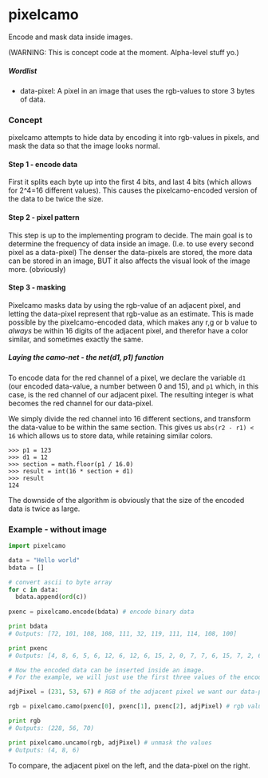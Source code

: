 # pixelcamo
Encode and mask data inside images.


(WARNING: This is concept code at the moment. Alpha-level stuff yo.)


##### Wordlist

 * data-pixel: A pixel in an image that uses the rgb-values to store 3 bytes of data.


### Concept

pixelcamo attempts to hide data by encoding it into rgb-values in pixels, and mask the data so that the image looks normal.

#### Step 1 - encode data
First it splits each byte up into the first 4 bits, and last 4 bits (which allows for 2^4=16 different values).
This causes the pixelcamo-encoded version of the data to be twice the size.


#### Step 2 - pixel pattern
This step is up to the implementing program to decide. The main goal is to determine the frequency of data inside an image. (I.e. to use every second pixel as a data-pixel)
The denser the data-pixels are stored, the more data can be stored in an image, BUT it also affects the visual look of the image more. (obviously)


#### Step 3 - masking
Pixelcamo masks data by using the rgb-value of an adjacent pixel, and letting the data-pixel represent that rgb-value as an estimate.
This is made possible by the pixelcamo-encoded data, which makes any r,g or b value to *always* be within 16 digits of the adjacent pixel, and therefor have a color similar, and sometimes exactly the same.

##### Laying the camo-net - the net(d1, p1) function
To encode data for the red channel of a pixel, we declare the variable `d1` (our encoded data-value, a number between 0 and 15), and `p1` which, in this case, is the red channel of our adjacent pixel.
The resulting integer is what becomes the red channel for our data-pixel.

We simply divide the red channel into 16 different sections, and transform the data-value to be within the same section. This gives us `abs(r2 - r1) < 16` which allows us to store data, while retaining similar colors.
```
>>> p1 = 123
>>> d1 = 12
>>> section = math.floor(p1 / 16.0)
>>> result = int(16 * section + d1)
>>> result
124
```


The downside of the algorithm is obviously that the size of the encoded data is twice as large.


### Example - without image


```python
import pixelcamo

data = "Hello world"
bdata = []

# convert ascii to byte array
for c in data: 
  bdata.append(ord(c))
  
pxenc = pixelcamo.encode(bdata) # encode binary data

print bdata
# Outputs: [72, 101, 108, 108, 111, 32, 119, 111, 114, 108, 100]

print pxenc
# Outputs: [4, 8, 6, 5, 6, 12, 6, 12, 6, 15, 2, 0, 7, 7, 6, 15, 7, 2, 6, 12, 6, 4]

# Now the encoded data can be inserted inside an image.
# For the example, we will just use the first three values of the encoded data.

adjPixel = (231, 53, 67) # RGB of the adjacent pixel we want our data-pixel to look like

rgb = pixelcamo.camo(pxenc[0], pxenc[1], pxenc[2], adjPixel) # rgb value of the data-pixel.

print rgb
# Outputs: (228, 56, 70)

print pixelcamo.uncamo(rgb, adjPixel) # unmask the values
# Outputs: (4, 8, 6)
```

To compare, the adjacent pixel on the left, and the data-pixel on the right.

<img src="http://placehold.it/150x150/E73543/FFFFFF&text=%28231,+53,+67%29" alt="" />
<img src="http://placehold.it/150x150/E43846/FFFFFF&text=%28228,+56,+70%29" alt="" />




